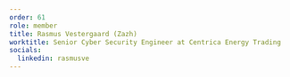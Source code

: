 ```yaml
---
order: 61
role: member
title: Rasmus Vestergaard (Zazh)
worktitle: Senior Cyber Security Engineer at Centrica Energy Trading
socials:
  linkedin: rasmusve
---
```

